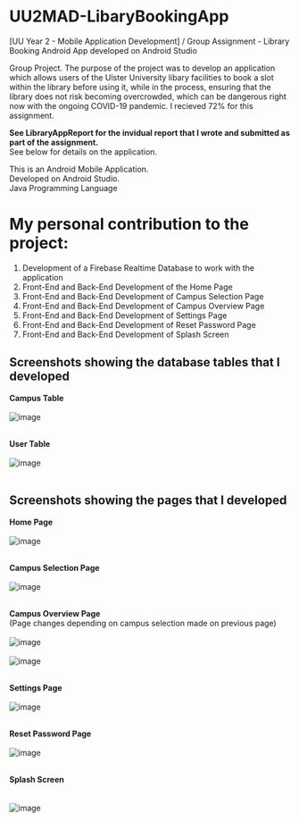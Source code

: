 # UU2MAD-LibaryBookingApp
[UU Year 2 - Mobile Application Development] / Group Assignment - Library Booking Android App developed on Android Studio

Group Project. The purpose of the project was to develop an application which allows users of the Ulster University libary facilities to book a slot within the library before using it, while in the process, ensuring that the library does not risk becoming overcrowded, which can be dangerous right now with the ongoing COVID-19 pandemic.
I recieved 72% for this assignment.

**See LibraryAppReport for the invidual report that I wrote and submitted as part of the assignment.**<br />
See below for details on the application.

This is an Android Mobile Application.<br />
Developed on Android Studio.<br />
Java Programming Language<br />

# My personal contribution to the project:
1. Development of a Firebase Realtime Database to work with the application
2. Front-End and Back-End Development of the Home Page
3. Front-End and Back-End Development of Campus Selection Page
4. Front-End and Back-End Development of Campus Overview Page
5. Front-End and Back-End Development of Settings Page
6. Front-End and Back-End Development of Reset Password Page
7. Front-End and Back-End Development of Splash Screen

## Screenshots showing the database tables that I developed
**Campus Table**<br /><br />
![image](https://user-images.githubusercontent.com/91070226/152444461-e07963ca-7bf7-49fb-bdec-e531f95a8232.png)<br /><br />

**User Table**<br /><br />
![image](https://user-images.githubusercontent.com/91070226/152444478-fced0147-6eab-42fe-808f-1230e22a7522.png)<br /><br />

## Screenshots showing the pages that I developed
**Home Page**<br /><br />
![image](https://user-images.githubusercontent.com/91070226/152442646-d0bbb6cf-4d02-48b4-8dcd-6b41fee2ae58.png)<br /><br />

**Campus Selection Page**<br /><br />
![image](https://user-images.githubusercontent.com/91070226/152444233-ebfe26d7-10a4-40e5-b7e1-e4a5dbba6bc3.png)<br /><br />

**Campus Overview Page**<br />
(Page changes depending on campus selection made on previous page)<br /><br />
![image](https://user-images.githubusercontent.com/91070226/152444250-2cb64538-283a-4745-98ad-1c172d2d147a.png)<br /><br />
![image](https://user-images.githubusercontent.com/91070226/152444259-f6e09a5f-d75d-46d5-aa05-41f63be50be2.png)<br /><br />

**Settings Page**<br /><br />
![image](https://user-images.githubusercontent.com/91070226/152444322-352b65cc-c87f-4758-96cf-3eff69a4b63e.png)<br /><br />

**Reset Password Page**<br /><br />
![image](https://user-images.githubusercontent.com/91070226/152444329-e607ad1a-cb69-422f-ad8d-50fcf78aaa04.png)<br /><br />

**Splash Screen**<br /><br /><br />
![image](https://user-images.githubusercontent.com/91070226/152444346-d7319a6f-26cd-44a9-9d02-5cd623edf3b4.png)<br /><br />
